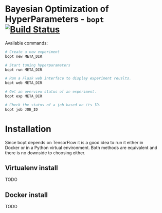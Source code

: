# Bayesian Optimization of HyperParameters - `bopt` [![Build Status](https://travis-ci.com/darthdeus/master-thesis-code.svg?token=9CyU7Xa9qUJ9aPDDUHrX&branch=master)](https://travis-ci.com/darthdeus/master-thesis-code)

Available commands:

```python
# Create a new experiment
bopt new META_DIR

# Start tuning hyperparameters
bopt run META_DIR

# Run a Flask web interface to display experiment reuslts.
bopt web META_DIR

# Get an overview status of an experiment.
bopt exp META_DIR

# Check the status of a job based on its ID.
bopt job JOB_ID
```

# Installation

Since bopt depends on TensorFlow it is a good idea to run it either in
Docker or in a Python virtual environment. Both methods are equivalent and
there is no downside to choosing either.

## Virtualenv install

TODO

## Docker install

TODO
